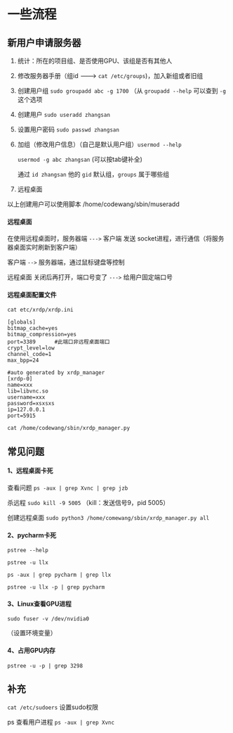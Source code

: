 # 一些流程

## 新用户申请服务器

1. 统计：所在的项目组、是否使用GPU、该组是否有其他人

2. 修改服务器手册（组id ---> `cat /etc/groups`)，加入新组或者旧组

3. 创建用户组 `sudo groupadd abc -g 1700` （从 `groupadd --help` 可以查到 `-g` 这个选项

4. 创建用户 `sudo useradd zhangsan`

5. 设置用户密码 `sudo passwd zhangsan`

6. 加组（修改用户信息）（自己是默认用户组）`usermod --help`

   `usermod -g abc zhangsan` (可以按tab键补全)

   通过 `id zhangsan` 他的 `gid` 默认组，`groups` 属于哪些组

7.  远程桌面

以上创建用户可以使用脚本 /home/codewang/sbin/museradd



#### 远程桌面

在使用远程桌面时，服务器端 `--->` 客户端 发送 socket进程，进行通信（将服务器桌面实时刷新到客户端）

客户端 `-->` 服务器端，通过鼠标键盘等控制

远程桌面 关闭后再打开，端口号变了 `--->` 给用户固定端口号



#### 远程桌面配置文件

`cat etc/xrdp/xrdp.ini`

```shell
[globals]
bitmap_cache=yes
bitmap_compression=yes
port=3389      #此端口非远程桌面端口
crypt_level=low
channel_code=1
max_bpp=24

#auto generated by xrdp_manager
[xrdp-0]
name=xxx
lib=libvnc.so
username=xxx
password=xsxsxs
ip=127.0.0.1
port=5915

```

`cat /home/codewang/sbin/xrdp_manager.py`



## 常见问题

#### 1、远程桌面卡死

查看问题 `ps -aux | grep Xvnc | grep jzb`

杀远程 `sudo kill -9 5005` （kill：发送信号9，pid 5005）

创建远程桌面 `sudo python3 /home/comewang/sbin/xrdp_manager.py all`

#### 2、pycharm卡死

`pstree --help`

`pstree -u llx`

`ps -aux | grep pycharm | grep llx`

`pstree -u llx -p | grep pycharm`

#### 3、Linux查看GPU进程

`sudo fuser -v /dev/nvidia0`

（设置环境变量）

#### 4、占用GPU内存

`pstree -u -p | grep 3298`



## 补充

`cat /etc/sudoers` 设置sudo权限

ps 查看用户进程 `ps -aux | grep Xvnc`

